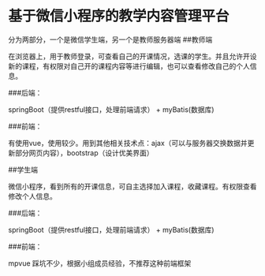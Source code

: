 # 基于微信小程序的教学内容管理平台

分为两部分，一个是微信学生端，另一个是教师服务器端
##教师端

在浏览器上，用于教师登录，可查看自己的开课情况，选课的学生。并且允许开设新的课程，有权限对自己开的课程内容等进行编辑，也可以查看修改自己的个人信息。    

###后端：

springBoot（提供restful接口，处理前端请求） + myBatis(数据库)

###前端：

有使用vue，使用较少。用到其他相关技术点：ajax（可以与服务器交换数据并更新部分网页内容），bootstrap（设计优美界面）   

##学生端     

微信小程序，看到所有的开课信息，可自主选择加入课程，收藏课程。有权限查看修改个人信息。     

###后端：

springBoot（提供restful接口，处理前端请求） + myBatis(数据库)     

###前端：

mpvue 踩坑不少，根据小组成员经验，不推荐这种前端框架     
